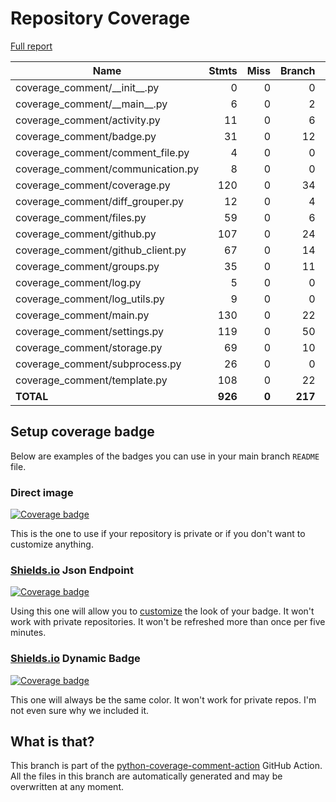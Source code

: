 # Repository Coverage

[Full report](https://htmlpreview.github.io/?https://github.com/py-cov-action/python-coverage-comment-action/blob/python-coverage-comment-action-data/htmlcov/index.html)

| Name                                |    Stmts |     Miss |   Branch |   BrPart |    Cover |   Missing |
|------------------------------------ | -------: | -------: | -------: | -------: | -------: | --------: |
| coverage\_comment/\_\_init\_\_.py   |        0 |        0 |        0 |        0 |     100% |           |
| coverage\_comment/\_\_main\_\_.py   |        6 |        0 |        2 |        0 |     100% |           |
| coverage\_comment/activity.py       |       11 |        0 |        6 |        0 |     100% |           |
| coverage\_comment/badge.py          |       31 |        0 |       12 |        0 |     100% |           |
| coverage\_comment/comment\_file.py  |        4 |        0 |        0 |        0 |     100% |           |
| coverage\_comment/communication.py  |        8 |        0 |        0 |        0 |     100% |           |
| coverage\_comment/coverage.py       |      120 |        0 |       34 |        0 |     100% |           |
| coverage\_comment/diff\_grouper.py  |       12 |        0 |        4 |        0 |     100% |           |
| coverage\_comment/files.py          |       59 |        0 |        6 |        0 |     100% |           |
| coverage\_comment/github.py         |      107 |        0 |       24 |        0 |     100% |           |
| coverage\_comment/github\_client.py |       67 |        0 |       14 |        0 |     100% |           |
| coverage\_comment/groups.py         |       35 |        0 |       11 |        0 |     100% |           |
| coverage\_comment/log.py            |        5 |        0 |        0 |        0 |     100% |           |
| coverage\_comment/log\_utils.py     |        9 |        0 |        0 |        0 |     100% |           |
| coverage\_comment/main.py           |      130 |        0 |       22 |        0 |     100% |           |
| coverage\_comment/settings.py       |      119 |        0 |       50 |        0 |     100% |           |
| coverage\_comment/storage.py        |       69 |        0 |       10 |        0 |     100% |           |
| coverage\_comment/subprocess.py     |       26 |        0 |        0 |        0 |     100% |           |
| coverage\_comment/template.py       |      108 |        0 |       22 |        0 |     100% |           |
|                           **TOTAL** |  **926** |    **0** |  **217** |    **0** | **100%** |           |


## Setup coverage badge

Below are examples of the badges you can use in your main branch `README` file.

### Direct image

[![Coverage badge](https://raw.githubusercontent.com/py-cov-action/python-coverage-comment-action/python-coverage-comment-action-data/badge.svg)](https://htmlpreview.github.io/?https://github.com/py-cov-action/python-coverage-comment-action/blob/python-coverage-comment-action-data/htmlcov/index.html)

This is the one to use if your repository is private or if you don't want to customize anything.

### [Shields.io](https://shields.io) Json Endpoint

[![Coverage badge](https://img.shields.io/endpoint?url=https://raw.githubusercontent.com/py-cov-action/python-coverage-comment-action/python-coverage-comment-action-data/endpoint.json)](https://htmlpreview.github.io/?https://github.com/py-cov-action/python-coverage-comment-action/blob/python-coverage-comment-action-data/htmlcov/index.html)

Using this one will allow you to [customize](https://shields.io/endpoint) the look of your badge.
It won't work with private repositories. It won't be refreshed more than once per five minutes.

### [Shields.io](https://shields.io) Dynamic Badge

[![Coverage badge](https://img.shields.io/badge/dynamic/json?color=brightgreen&label=coverage&query=%24.message&url=https%3A%2F%2Fraw.githubusercontent.com%2Fpy-cov-action%2Fpython-coverage-comment-action%2Fpython-coverage-comment-action-data%2Fendpoint.json)](https://htmlpreview.github.io/?https://github.com/py-cov-action/python-coverage-comment-action/blob/python-coverage-comment-action-data/htmlcov/index.html)

This one will always be the same color. It won't work for private repos. I'm not even sure why we included it.

## What is that?

This branch is part of the
[python-coverage-comment-action](https://github.com/marketplace/actions/python-coverage-comment)
GitHub Action. All the files in this branch are automatically generated and may be
overwritten at any moment.